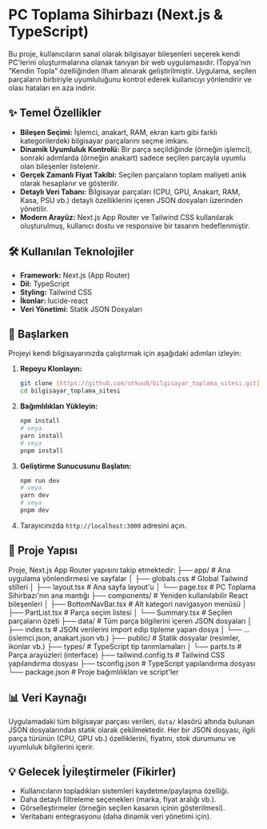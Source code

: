 # PC Toplama Sihirbazı (Next.js & TypeScript)

Bu proje, kullanıcıların sanal olarak bilgisayar bileşenleri seçerek kendi PC'lerini oluşturmalarına olanak tanıyan bir web uygulamasıdır. ITopya'nın "Kendin Topla" özelliğinden ilham alınarak geliştirilmiştir. Uygulama, seçilen parçaların birbiriyle uyumluluğunu kontrol ederek kullanıcıyı yönlendirir ve olası hataları en aza indirir.

## ✨ Temel Özellikler

* **Bileşen Seçimi:** İşlemci, anakart, RAM, ekran kartı gibi farklı kategorilerdeki bilgisayar parçalarını seçme imkanı.
* **Dinamik Uyumluluk Kontrolü:** Bir parça seçildiğinde (örneğin işlemci), sonraki adımlarda (örneğin anakart) sadece seçilen parçayla uyumlu olan bileşenler listelenir.
* **Gerçek Zamanlı Fiyat Takibi:** Seçilen parçaların toplam maliyeti anlık olarak hesaplanır ve gösterilir.
* **Detaylı Veri Tabanı:** Bilgisayar parçaları (CPU, GPU, Anakart, RAM, Kasa, PSU vb.) detaylı özelliklerini içeren JSON dosyaları üzerinden yönetilir.
* **Modern Arayüz:** Next.js App Router ve Tailwind CSS kullanılarak oluşturulmuş, kullanıcı dostu ve responsive bir tasarım hedeflenmiştir.

## 🛠️ Kullanılan Teknolojiler

* **Framework:** Next.js (App Router)
* **Dil:** TypeScript
* **Styling:** Tailwind CSS
* **İkonlar:** lucide-react
* **Veri Yönetimi:** Statik JSON Dosyaları

## 🚀 Başlarken

Projeyi kendi bilgisayarınızda çalıştırmak için aşağıdaki adımları izleyin:

1.  **Repoyu Klonlayın:**
    ```bash
    git clone [https://github.com/utkuu0/bilgisayar_toplama_sitesi.git](https://github.com/utkuu0/bilgisayar_toplama_sitesi.git)
    cd bilgisayar_toplama_sitesi
    ```

2.  **Bağımlılıkları Yükleyin:**
    ```bash
    npm install
    # veya
    yarn install
    # veya
    pnpm install
    ```

3.  **Geliştirme Sunucusunu Başlatın:**
    ```bash
    npm run dev
    # veya
    yarn dev
    # veya
    pnpm dev
    ```

4.  Tarayıcınızda `http://localhost:3000` adresini açın.

## 📁 Proje Yapısı

Proje, Next.js App Router yapısını takip etmektedir:
├── app/                  # Ana uygulama yönlendirmesi ve sayfalar
│   ├── globals.css       # Global Tailwind stilleri
│   ├── layout.tsx        # Ana sayfa layout'u
│   └── page.tsx          # PC Toplama Sihirbazı'nın ana mantığı
├── components/           # Yeniden kullanılabilir React bileşenleri
│   ├── BottomNavBar.tsx  # Alt kategori navigasyon menüsü
│   ├── PartList.tsx      # Parça seçim listesi
│   └── Summary.tsx       # Seçilen parçaların özeti
├── data/                 # Tüm parça bilgilerini içeren JSON dosyaları
│   ├── index.ts          # JSON verilerini import edip tipleme yapan dosya
│   └── ... (islemci.json, anakart.json vb.)
├── public/               # Statik dosyalar (resimler, ikonlar vb.)
├── types/                # TypeScript tip tanımlamaları
│   └── parts.ts          # Parça arayüzleri (interface)
├── tailwind.config.ts    # Tailwind CSS yapılandırma dosyası
├── tsconfig.json         # TypeScript yapılandırma dosyası
└── package.json          # Proje bağımlılıkları ve script'ler

## 📊 Veri Kaynağı

Uygulamadaki tüm bilgisayar parçası verileri, `data/` klasörü altında bulunan JSON dosyalarından statik olarak çekilmektedir. Her bir JSON dosyası, ilgili parça türünün (CPU, GPU vb.) özelliklerini, fiyatını, stok durumunu ve uyumluluk bilgilerini içerir.

## 💡 Gelecek İyileştirmeler (Fikirler)

* Kullanıcıların topladıkları sistemleri kaydetme/paylaşma özelliği.
* Daha detaylı filtreleme seçenekleri (marka, fiyat aralığı vb.).
* Görselleştirmeler (örneğin seçilen kasanın içinin gösterilmesi).
* Veritabanı entegrasyonu (daha dinamik veri yönetimi için).
